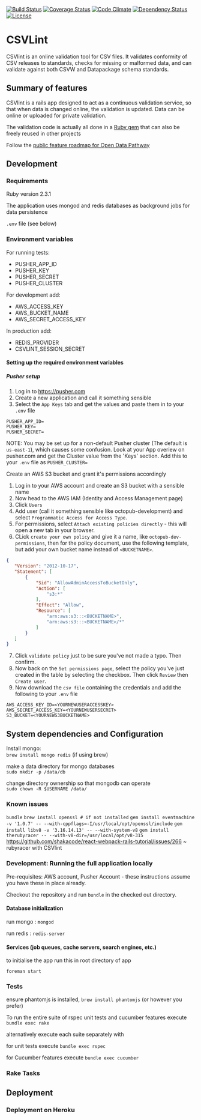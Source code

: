 [![Build Status](http://b.adge.me/travis/theodi/csvlint.png)](https://travis-ci.org/theodi/csvlint)
[![Coverage Status](http://b.adge.me/coveralls/theodi/csvlint/badge.png)](https://coveralls.io/r/theodi/csvlint)
[![Code Climate](https://codeclimate.com/github/theodi/csvlint.png)](https://codeclimate.com/github/theodi/csvlint)
[![Dependency Status](https://gemnasium.com/theodi/csvlint.png)](https://gemnasium.com/theodi/csvlint)
[![License](http://b.adge.me/:license-mit-green.svg)](http://theodi.mit-license.org/)

# CSVLint

CSVlint is an online validation tool for CSV files. It validates conformity of CSV releases to standards, checks for missing or malformed data, and can validate against both CSVW and Datapackage schema standards.

## Summary of features

CSVlint is a rails app designed to act as a continuous validation service, so that when data is changed online, the validation is updated. Data can be online or uploaded for private validation.

The validation code is actually all done in a [Ruby gem](https://github.com/theodi/csvlint.rb) that can also be freely reused in other projects

Follow the [public feature roadmap for Open Data Pathway](https://trello.com/b/2xc7Q0kd/labs-public-toolbox-roadmap?menu=filter&filter=label:Pathway)

## Development

### Requirements

Ruby version 2.3.1

The application uses mongod and redis databases as background jobs for data persistence

`.env` file (see below)

### Environment variables

For running tests:

* PUSHER_APP_ID
* PUSHER_KEY
* PUSHER_SECRET
* PUSHER_CLUSTER

For development add:

* AWS_ACCESS_KEY
* AWS_BUCKET_NAME
* AWS_SECRET_ACCESS_KEY

In production add:

* REDIS_PROVIDER
* CSVLINT_SESSION_SECRET

#### Setting up the required environment variables

##### Pusher setup

1. Log in to https://pusher.com
2. Create a new application and call it something sensible
3. Select the ```App Keys``` tab and get the values and paste them in to your ```.env``` file

```
PUSHER_APP_ID=
PUSHER_KEY=
PUSHER_SECRET=
```

NOTE: You may be set up for a non-default Pusher cluster (The default is ```us-east-1```), which causes some confusion. Look at your App overiew on pusher.com and get the Cluster value from the 'Keys' section. Add this to your ```.env``` file as ```PUSHER_CLUSTER=```

Create an AWS S3 bucket and grant it's permissions accordingly

1. Log in to your AWS account and create an S3 bucket with a sensible name
2. Now head to the AWS IAM (Identity and Access Management page)
3. Click ```Users```
4. Add user (call it something sensible like octopub-development) and select ```Programmatic Access for Access Type```.
5. For permissions, select ```Attach existing policies directly``` - this will open a new tab in your browser.
6. CLick ```create your own policy``` and give it a name, like ```octopub-dev-permissions```, then for the policy document, use the following template, but add your own bucket name instead of ```<BUCKETNAME>```.
 ```json
{
    "Version": "2012-10-17",
    "Statement": [
        {
            "Sid": "AllowAdminAccessToBucketOnly",
            "Action": [
                "s3:*"
            ],
            "Effect": "Allow",
            "Resource": [
                "arn:aws:s3:::<BUCKETNAME>",
                "arn:aws:s3:::<BUCKETNAME>/*"
            ]
        }
    ]
}
```
7. Click ```validate policy``` just to be sure you've not made a typo. Then confirm.
8. Now back on the ```Set permissions page```, select the policy you've just created in the table by selecting the checkbox. Then click ```Review``` then ```Create user```.
9. Now download the ```csv file``` containing the credentials and add the following to your ```.env``` file

```
AWS_ACCESS_KEY_ID=<YOURNEWUSERACCESSKEY>
AWS_SECRET_ACCESS_KEY=<YOURNEWUSERSECRET>
S3_BUCKET=<YOURNEWS3BUCKETNAME>
```

## System dependencies and Configuration

Install mongo:  
    `brew install mongo redis` (if using brew)

make a data directory for mongo databases  
  `sudo mkdir -p /data/db`

change directory ownership so that mongodb can operate    
  `sudo chown -R $USERNAME /data/`



### Known issues

`bundle`
`brew install openssl # if not installed`
`gem install eventmachine -v '1.0.7' -- --with-cppflags=-I/usr/local/opt/openssl/include`
`gem install libv8 -v '3.16.14.13' -- --with-system-v8`
`gem install therubyracer -- --with-v8-dir=/usr/local/opt/v8-315 `
  https://github.com/shakacode/react-webpack-rails-tutorial/issues/266 ~ rubyracer with CSVlint

### Development: Running the full application locally

Pre-requisites: AWS account, Pusher Account - these instructions assume you have these in place already.

Checkout the repository and run ```bundle``` in the checked out directory.

#### Database initialization

run mongo  : `mongod`

run redis  : `redis-server`

#### Services (job queues, cache servers, search engines, etc.)

to initialise the app run this in root directory of app

`foreman start`

### Tests

ensure phantomjs is installed, `brew install phantomjs` (or however you prefer)  

To run the entire suite of rspec unit tests and cucumber features execute  
`bundle exec rake`

alternatively execute each suite separately with  

for unit tests execute `bundle exec rspec`

for Cucumber features execute `bundle exec cucumber`

### Rake Tasks

## Deployment

### Deployment on Heroku

